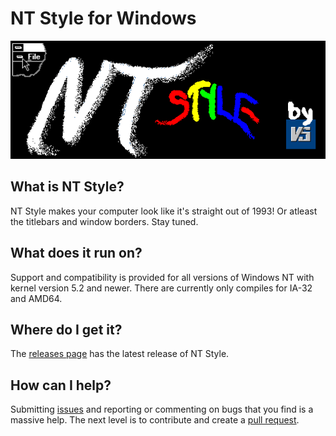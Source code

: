 # NT Style for Windows
![NT Style banner](/misc/banner.png)

## What is NT Style?
NT Style makes your computer look like it's straight out of 1993! Or atleast the titlebars and window borders. Stay tuned.

## What does it run on?
Support and compatibility is provided for all versions of Windows NT with kernel version 5.2 and newer. There are currently only compiles for IA-32 and AMD64.

## Where do I get it?
The [releases page](https://github.com/freedom7341/NTStyle/releases/latest) has the latest release of NT Style.

## How can I help?
Submitting [issues](/issues) and reporting or commenting on bugs that you find is a massive help. The next level is to contribute and create a [pull request](/pulls).
